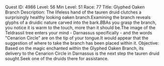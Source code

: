 Quest ID: 4986
Level: 56
Min Level: 51
Race: 77
Title: Glyphed Oaken Branch
Description: The lifeless hand of the tauren druid clutches a surprisingly healthy looking oaken branch.Examining the branch reveals glyphs of a druidic nature carved into the bark.$B$BAs you grasp the branch, you notice it is warm to the touch, more than it should be.The image of the Teldrassil tree enters your mind - Darnassus specifically - and the words "Cenarion Circle" are on the tip of your tongue.It would appear that the suggestion of where to take the branch has been placed within it.
Objective: Based on the magic enchanted within the Glyphed Oaken Branch, its delivery to the Cenarion Circle in Darnassus is the next step the tauren druid sought.Seek one of the druids there for assistance.

